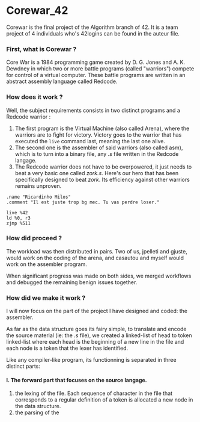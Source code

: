 # Corewar_42

Corewar is the final project of the Algorithm branch of 42. It is a team project of 4 individuals who's 42logins can be found in the auteur file.

### First, what is Corewar ?

Core War is a 1984 programming game created by D. G. Jones and A. K. Dewdney in which two or more battle programs (called "warriors") compete for control of a virtual computer. These battle programs are written in an abstract assembly language called Redcode.

### How does it work ?

Well, the subject requirements consists in two distinct programs and a Redcode warrior :

1. The first program is the Virtual Machine (also called Arena), where the warriors are to fight for victory. Victory goes to the warrior that has executed the `live` command last, meaning the last one alive.
2. The second one is the assembler of said warriors (also called asm), which is to turn into a binary file, any *.s* file written in the Redcode langage.
3. The Redcode warrior does not have to be overpowered, it just needs to beat a very basic one called *zork.s*. Here's our hero that has been specifically designed to beat *zork*. Its efficiency against other warriors remains unproven.

```Redcode
.name "Ricardinho Milos"
.comment "Il est juste trop bg mec. Tu vas perdre loser."

live %42
ld %0, r3
zjmp %511
```

### How did proceed ?

The workload was then distributed in pairs. Two of us, jpelleti and gjuste, would work on the coding of the arena, and casautou and myself would work on the assembler program.

When significant progress was made on both sides, we merged workflows and debugged the remaining benign issues together.

### How did we make it work ?

I will now focus on the part of the project I have designed and coded: the assembler.

As far as the data structure goes its fairy simple, to translate and encode the source material (ie: the *.s* file), we created a linked-list of head to token linked-list where each head is the beginning of a new line in the file and each node is a token that the lexer has identified.

Like any compiler-like program, its functionning is separated in three distinct parts:
#### I. The forward part that focuses on the source langage.
1. the lexing of the file. Each sequence of character in the file that corresponds to a regular definition of a token is allocated a new node in the data structure.
2. the parsing of the
